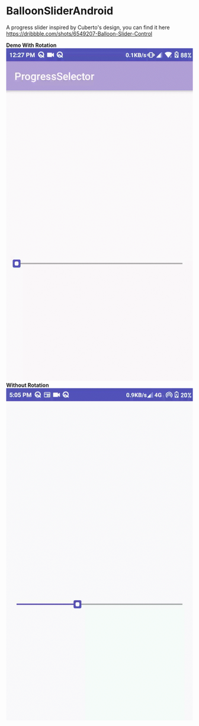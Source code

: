 # BalloonSliderAndroid

A progress slider inspired by Cuberto's design, you can find it here https://dribbble.com/shots/6549207-Balloon-Slider-Control

<b> Demo </b>
<b> With Rotation </b>
<br/>
![](demo/with_rotation.gif)
<br/>
<b> Without Rotation </b>
![](demo/without_rotation.gif)
